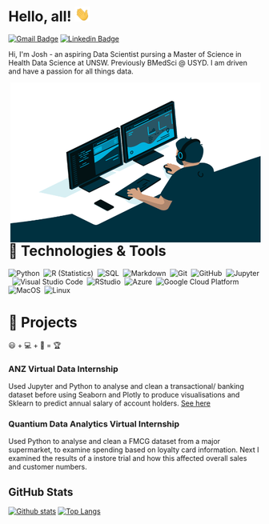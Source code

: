# Hello, all! <img src="https://raw.githubusercontent.com/JoshyB14/JoshyB14/master/wave.gif" width="30px">
[![Gmail Badge](https://img.shields.io/badge/-jbryden14@gmail.com-c14438?style=for-the-badge&logo=Gmail&logoColor=white&link=mailto:jbryden14@gmail.com)](mailto:jbryden14@gmail.com) 
[![Linkedin Badge](https://img.shields.io/badge/-joshbryden14-0072b1?style=for-the-badge&logo=Linkedin&logoColor=white&link=https://www.linkedin.com/in/joshbryden14/)](https://www.linkedin.com/in/josh-bryden14/) <p align='left'>Hi, I'm Josh - an aspiring Data Scientist pursing a Master of Science in Health Data Science at UNSW. Previously BMedSci @ USYD. I am driven and have a passion for all things data.
  
<img align="right" alt="GIF" src="https://github.com/JoshyB14/JoshyB14/blob/main/code.gif?raw=true" width="500" height="320" />

# 🔧 Technologies & Tools

![Python](https://img.shields.io/badge/-Python-05122A?style=for-the-badge&logo=python)&nbsp;
![R (Statistics)](https://img.shields.io/badge/-R-05122A?style=for-the-badge&logo=R&logoColor=276DC3)&nbsp;
![SQL](https://img.shields.io/badge/-SQL-05122A?style=for-the-badge&logo=sql)&nbsp;
![Markdown](https://img.shields.io/badge/-Markdown-05122A?style=for-the-badge&logo=markdown)&nbsp;
![Git](https://img.shields.io/badge/-Git-05122A?style=for-the-badge&logo=git)&nbsp;
![GitHub](https://img.shields.io/badge/-GitHub-05122A?style=for-the-badge&logo=github)&nbsp;
![Jupyter](https://img.shields.io/badge/-Jupyter-05122A?style=for-the-badge&logo=jupyter)&nbsp;
![Visual Studio Code](https://img.shields.io/badge/-Visual%20Studio%20Code-05122A?style=for-the-badge&logo=visual-studio-code&logoColor=007ACC)&nbsp;
![RStudio](https://img.shields.io/badge/-RStudio-05122A?style=for-the-badge&logo=rstudio)&nbsp;
![Azure](https://img.shields.io/badge/-Azure-05122A?style=for-the-badge&logo=azure)&nbsp;
![Google Cloud Platform](https://img.shields.io/badge/-Google_Cloud_Platform-05122A?style=for-the-badge&logo=gcp)&nbsp;
![MacOS](https://img.shields.io/badge/-MacOS-05122A?style=for-the-badge&logo=apple)&nbsp;
![Linux](https://img.shields.io/badge/-Linux-05122A?style=for-the-badge&logo=linux&logoColor=white)


# 🚧 Projects
  😃 + 💻 + 🧠 = 🏆
### ANZ Virtual Data Internship
Used Jupyter and Python to analyse and clean a transactional/ banking  dataset before using Seaborn and Plotly to produce visualisations and Sklearn to predict annual salary of account holders. [See here](https://github.com/JoshyB14/ANZ_Data_Virtual_Internship)

### Quantium Data Analytics Virtual Internship
Used Python to analyse and clean a FMCG dataset from a major supermarket, to examine spending based on loyalty card information. Next I examined the results of a instore trial and how this affected overall sales and customer numbers.

## GitHub Stats

[![Github stats](https://github-readme-stats.vercel.app/api?username=JoshyB14&show_icons=true&include_all_commits=true)](https://github.com/JoshyB14/github-readme-stats)
[![Top Langs](https://github-readme-stats.vercel.app/api/top-langs/?username=JoshyB14&layout=compact)](https://github.com/JoshyB14/github-readme-stats)

